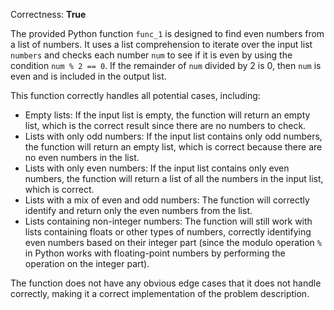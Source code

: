 Correctness: **True**

The provided Python function `func_1` is designed to find even numbers from a list of numbers. It uses a list comprehension to iterate over the input list `numbers` and checks each number `num` to see if it is even by using the condition `num % 2 == 0`. If the remainder of `num` divided by 2 is 0, then `num` is even and is included in the output list.

This function correctly handles all potential cases, including:

- Empty lists: If the input list is empty, the function will return an empty list, which is the correct result since there are no numbers to check.
- Lists with only odd numbers: If the input list contains only odd numbers, the function will return an empty list, which is correct because there are no even numbers in the list.
- Lists with only even numbers: If the input list contains only even numbers, the function will return a list of all the numbers in the input list, which is correct.
- Lists with a mix of even and odd numbers: The function will correctly identify and return only the even numbers from the list.
- Lists containing non-integer numbers: The function will still work with lists containing floats or other types of numbers, correctly identifying even numbers based on their integer part (since the modulo operation `%` in Python works with floating-point numbers by performing the operation on the integer part).

The function does not have any obvious edge cases that it does not handle correctly, making it a correct implementation of the problem description.